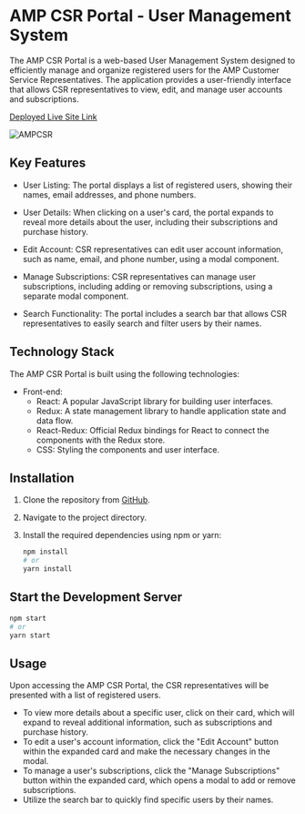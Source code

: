 # AMP CSR Portal - User Management System

The AMP CSR Portal is a web-based User Management System designed to efficiently manage and organize registered users for the AMP Customer Service Representatives. The application provides a user-friendly interface that allows CSR representatives to view, edit, and manage user accounts and subscriptions.

<a href="https://glwo.github.io/CSR-Front-End/" target="_blank">Deployed Live Site Link</a>

![AMPCSR](https://github.com/glwo/CSR-Front-End/assets/112520930/4ce70aff-734b-4128-8710-c10f51b06973)


## Key Features

- User Listing: The portal displays a list of registered users, showing their names, email addresses, and phone numbers.

- User Details: When clicking on a user's card, the portal expands to reveal more details about the user, including their subscriptions and purchase history.

- Edit Account: CSR representatives can edit user account information, such as name, email, and phone number, using a modal component.

- Manage Subscriptions: CSR representatives can manage user subscriptions, including adding or removing subscriptions, using a separate modal component.

- Search Functionality: The portal includes a search bar that allows CSR representatives to easily search and filter users by their names.

## Technology Stack

The AMP CSR Portal is built using the following technologies:

- Front-end:
  - React: A popular JavaScript library for building user interfaces.
  - Redux: A state management library to handle application state and data flow.
  - React-Redux: Official Redux bindings for React to connect the components with the Redux store.
  - CSS: Styling the components and user interface.

## Installation

1. Clone the repository from [GitHub](https://github.com/glwo/CSR-Front-End).

2. Navigate to the project directory.

3. Install the required dependencies using npm or yarn:

   ```bash
   npm install
   # or
   yarn install

## Start the Development Server

```bash
npm start
# or
yarn start
```
## Usage

Upon accessing the AMP CSR Portal, the CSR representatives will be presented with a list of registered users.

- To view more details about a specific user, click on their card, which will expand to reveal additional information, such as subscriptions and purchase history.
- To edit a user's account information, click the "Edit Account" button within the expanded card and make the necessary changes in the modal.
- To manage a user's subscriptions, click the "Manage Subscriptions" button within the expanded card, which opens a modal to add or remove subscriptions.
- Utilize the search bar to quickly find specific users by their names.
